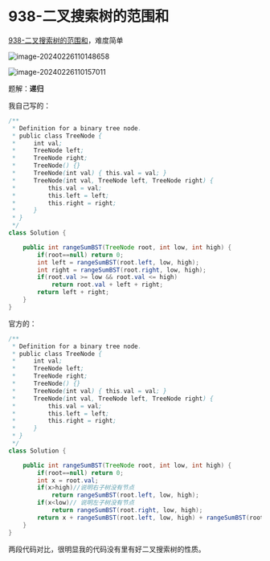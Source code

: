 # 938-二叉搜索树的范围和

[938-二叉搜索树的范围和](https://leetcode.cn/problems/range-sum-of-bst/description/)，难度简单

![image-20240226110148658](https://fastly.jsdelivr.net/gh/lqyspace/mypic@master/img1/202402261101697.png)

![image-20240226110157011](https://fastly.jsdelivr.net/gh/lqyspace/mypic@master/img1/202402261101034.png)

题解：**递归**

我自己写的：

```java
/**
 * Definition for a binary tree node.
 * public class TreeNode {
 *     int val;
 *     TreeNode left;
 *     TreeNode right;
 *     TreeNode() {}
 *     TreeNode(int val) { this.val = val; }
 *     TreeNode(int val, TreeNode left, TreeNode right) {
 *         this.val = val;
 *         this.left = left;
 *         this.right = right;
 *     }
 * }
 */
class Solution {

    public int rangeSumBST(TreeNode root, int low, int high) {
        if(root==null) return 0;
        int left = rangeSumBST(root.left, low, high);
        int right = rangeSumBST(root.right, low, high);
        if(root.val >= low && root.val <= high)
            return root.val + left + right;
        return left + right;
    }
}
```

官方的：

```java
/**
 * Definition for a binary tree node.
 * public class TreeNode {
 *     int val;
 *     TreeNode left;
 *     TreeNode right;
 *     TreeNode() {}
 *     TreeNode(int val) { this.val = val; }
 *     TreeNode(int val, TreeNode left, TreeNode right) {
 *         this.val = val;
 *         this.left = left;
 *         this.right = right;
 *     }
 * }
 */
class Solution {

    public int rangeSumBST(TreeNode root, int low, int high) {
        if(root==null) return 0;
        int x = root.val;
        if(x>high)//说明右子树没有节点
            return rangeSumBST(root.left, low, high);
        if(x<low)// 说明左子树没有节点
            return rangeSumBST(root.right, low, high);
        return x + rangeSumBST(root.left, low, high) + rangeSumBST(root.right, low, high);
    }
}
```

两段代码对比，很明显我的代码没有里有好二叉搜索树的性质。